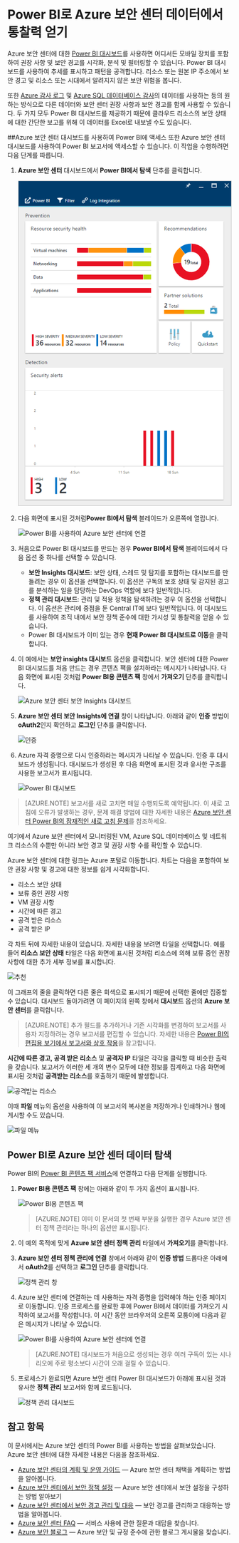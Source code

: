 <properties
   pageTitle="Power BI로 Azure 보안 센터 데이터에서 통찰력 얻기| Microsoft Azure"
   description="Azure 보안 센터 Power BI 콘텐츠 팩을 사용하면 보고를 위해 생성된 데이터 집합에 기반하여 보안 경고, 권장 사항, 공격 받은 리소스 및 추세를 쉽게 찾을 수 있습니다."
   services="security-center"
   documentationCenter="na"
   authors="YuriDio"
   manager="swadhwa"
   editor=""/>

<tags
   ms.service="security-center"
   ms.devlang="na"
   ms.topic="hero-article"
   ms.tgt_pltfrm="na"
   ms.workload="na"
   ms.date="09/22/2016"
   ms.author="yurid"/>

# Power BI로 Azure 보안 센터 데이터에서 통찰력 얻기
Azure 보안 센터에 대한 [Power BI 대시보드](http://aka.ms/azure-security-center-power-bi)를 사용하면 어디서든 모바일 장치를 포함하여 권장 사항 및 보안 경고를 시각화, 분석 및 필터링할 수 있습니다. Power BI 대시보드를 사용하여 추세를 표시하고 패턴을 공격합니다. 리소스 또는 원본 IP 주소에서 보안 경고 및 리소스 또는 시대에서 알려지지 않은 보안 위험을 봅니다.

또한 [Azure 감사 로그](https://powerbi.microsoft.com/blog/monitor-azure-audit-logs-with-power-bi/) 및 [Azure SQL 데이터베이스 감사](https://powerbi.microsoft.com/blog/monitor-your-azure-sql-database-auditing-activity-with-power-bi/)의 데이터를 사용하는 등의 원하는 방식으로 다른 데이터와 보안 센터 권장 사항과 보안 경고를 함께 사용할 수 있습니다. 두 가지 모두 Power BI 대시보드를 제공하기 때문에 클라우드 리소스의 보안 상태에 대한 간단한 보고를 위해 이 데이터를 Excel로 내보낼 수도 있습니다.

##Azure 보안 센터 대시보드를 사용하여 Power BI에 액세스
또한 Azure 보안 센터 대시보드를 사용하여 Power BI 보고서에 액세스할 수 있습니다. 이 작업을 수행하려면 다음 단계를 따릅니다.

1. **Azure 보안 센터** 대시보드에서 **Power BI에서 탐색** 단추를 클릭합니다.

	![Power BI를 사용하여 Azure 보안 센터에 연결](./media/security-center-powerbi/security-center-powerbi-fig1-new10.png)

2. 다음 화면에 표시된 것처럼**Power BI에서 탐색** 블레이드가 오른쪽에 열립니다.

	![Power BI를 사용하여 Azure 보안 센터에 연결](./media/security-center-powerbi/security-center-powerbi-fig1-new2.png)

3. 처음으로 Power BI 대시보드를 만드는 경우 **Power BI에서 탐색** 블레이드에서 다음 옵션 중 하나를 선택할 수 있습니다.

	- **보안 Insights 대시보드**: 보안 상태, 스레드 및 탐지를 포함하는 대시보드를 만들려는 경우 이 옵션을 선택합니다. 이 옵션은 구독의 보호 상태 및 감지된 경고를 분석하는 일을 담당하는 DevOps 역할에 보다 일반적입니다.
	- **정책 관리 대시보드**: 관리 및 적용 정책을 탐색하려는 경우 이 옵션을 선택합니다. 이 옵션은 관리에 중점을 둔 Central IT에 보다 일반적입니다. 이 대시보드를 사용하여 조직 내에서 보안 정책 준수에 대한 가시성 및 통찰력을 얻을 수 있습니다.
	- Power BI 대시보드가 이미 있는 경우 **현재 Power BI 대시보드로 이동**을 클릭합니다.

4. 이 예에서는 **보안 insights 대시보드** 옵션을 클릭합니다. 보안 센터에 대한 Power BI 대시보드를 처음 만드는 경우 콘텐츠 팩을 설치하라는 메시지가 나타납니다. 다음 화면에 표시된 것처럼 **Power BI용 콘텐츠 팩** 창에서 **가져오기** 단추를 클릭합니다.

	![Azure 보안 센터 보안 Insights 대시보드](./media/security-center-powerbi/security-center-powerbi-fig1-new3.png)

5. **Azure 보안 센터 보안 Insights에 연결** 창이 나타납니다. 아래와 같이 **인증** 방법이 **oAuth2**인지 확인하고 **로그인** 단추를 클릭합니다.
	
	![인증](./media/security-center-powerbi/security-center-powerbi-fig1-new4.png)

6. Azure 자격 증명으로 다시 인증하라는 메시지가 나타날 수 있습니다. 인증 후 대시보드가 생성됩니다. 대시보드가 생성된 후 다음 화면에 표시된 것과 유사한 구조를 사용한 보고서가 표시됩니다.

	![Power BI 대시보드](./media/security-center-powerbi/security-center-powerbi-fig1-new5.png)


> [AZURE.NOTE] 보고서를 새로 고치면 매일 수행되도록 예약됩니다. 이 새로 고침에 오류가 발생하는 경우, 문제 해결 방법에 대한 자세한 내용은 [Azure 보안 센터 Power BI의 잠재적인 새로 고침 문제](https://blogs.msdn.microsoft.com/azuresecurity/2016/04/07/azure-security-center-power-bi-refresh-fails/)를 참조하세요.

여기에서 Azure 보안 센터에서 모니터링된 VM, Azure SQL 데이터베이스 및 네트워크 리소스의 수뿐만 아니라 보안 경고 및 권장 사항 수를 확인할 수 있습니다.

Azure 보안 센터에 대한 링크는 Azure 포털로 이동합니다. 차트는 다음을 포함하여 보안 권장 사항 및 경고에 대한 정보를 쉽게 시각화합니다.

- 리소스 보안 상태
- 보류 중인 권장 사항
- VM 권장 사항
- 시간에 따른 경고
- 공격 받은 리소스
- 공격 받은 IP

각 차트 뒤에 자세한 내용이 있습니다. 자세한 내용을 보려면 타일을 선택합니다. 예를 들어 **리소스 보안 상태** 타일은 다음 화면에 표시된 것처럼 리소스에 의해 보류 중인 권장 사항에 대한 추가 세부 정보를 표시합니다.

![추천](./media/security-center-powerbi/security-center-powerbi-fig1-new6.png)

이 그래프의 줄을 클릭하면 다른 줄은 회색으로 표시되기 때문에 선택한 줄에만 집중할 수 있습니다. 대시보드 돌아가려면 이 페이지의 왼쪽 창에서 **대시보드** 옵션의 **Azure 보안 센터**를 클릭합니다.

> [AZURE.NOTE] 추가 필드를 추가하거나 기존 시각화를 변경하여 보고서를 사용자 지정하려는 경우 보고서를 편집할 수 있습니다. 자세한 내용은 [Power BI의 편집용 보기에서 보고서와 상호 작용](https://powerbi.microsoft.com/documentation/powerbi-service-interact-with-a-report-in-editing-view/)을 참고합니다.

**시간에 따른 경고, 공격 받은 리소스** 및 **공격자 IP** 타일은 각각을 클릭할 때 비슷한 출력을 갖습니다. 보고서가 이러한 세 개의 변수 모두에 대한 정보를 집계하고 다음 화면에 표시된 것처럼 **공격받는 리소스**를 호출하기 때문에 발생합니다.

![공격받는 리소스](./media/security-center-powerbi/security-center-powerbi-fig1-new7.png)

이때 **파일** 메뉴의 옵션을 사용하여 이 보고서의 복사본을 저장하거나 인쇄하거나 웹에 게시할 수도 있습니다.

![파일 메뉴](./media/security-center-powerbi/security-center-powerbi-fig8.png)

## Power BI로 Azure 보안 센터 데이터 탐색

Power BI의 [Power BI 콘텐츠 팩 서비스](https://msit.powerbi.com/groups/me/getdata/services)에 연결하고 다음 단계를 실행합니다.

1. **Power BI용 콘텐츠 팩** 창에는 아래와 같이 두 가지 옵션이 표시됩니다.

	![Power BI용 콘텐츠 팩](./media/security-center-powerbi/security-center-powerbi-fig1-new.png)

	>[AZURE.NOTE] 이미 이 문서의 첫 번째 부분을 실행한 경우 Azure 보안 센터 정책 관리라는 하나의 옵션만 표시됩니다.

2. 이 예의 목적에 맞게 **Azure 보안 센터 정책 관리** 타일에서 **가져오기**를 클릭합니다.

3. **Azure 보안 센터 정책 관리에 연결** 창에서 아래와 같이 **인증 방법** 드롭다운 아래에서 **oAuth2**를 선택하고 **로그인** 단추를 클릭합니다.

	![정책 관리 창](./media/security-center-powerbi/security-center-powerbi-fig1-new8.png)

4. Azure 보안 센터에 연결하는 데 사용하는 자격 증명을 입력해야 하는 인증 페이지로 이동합니다. 인증 프로세스를 완료한 후에 Power BI에서 데이터를 가져오기 시작하여 보고서를 작성합니다. 이 시간 동안 브라우저의 오른쪽 모퉁이에 다음과 같은 메시지가 나타날 수 있습니다.

	![Power BI를 사용하여 Azure 보안 센터에 연결](./media/security-center-powerbi/security-center-powerbi-fig4.png)

	>[AZURE.NOTE] 대시보드가 처음으로 생성되는 경우 여러 구독이 있는 시나리오에 주로 평소보다 시간이 오래 걸릴 수 있습니다.

5. 프로세스가 완료되면 Azure 보안 센터 Power BI 대시보드가 아래에 표시된 것과 유사한 **정책 관리** 보고서와 함께 로드됩니다.

	![정책 관리 대시보드](./media/security-center-powerbi/security-center-powerbi-fig1-new9.png)

## 참고 항목
이 문서에서는 Azure 보안 센터의 Power BI를 사용하는 방법을 살펴보았습니다. Azure 보안 센터에 대한 자세한 내용은 다음을 참조하세요.

- [Azure 보안 센터의 계획 및 운영 가이드](security-center-planning-and-operations-guide.md) — Azure 보안 센터 채택을 계획하는 방법을 알아봅니다.
- [Azure 보안 센터에서 보안 정책 설정](security-center-policies.md) — Azure 보안 센터에서 보안 설정을 구성하는 방법 알아보기
- [Azure 보안 센터에서 보안 경고 관리 및 대응](security-center-managing-and-responding-alerts.md) — 보안 경고를 관리하고 대응하는 방법을 알아봅니다.
- [Azure 보안 센터 FAQ](security-center-faq.md) — 서비스 사용에 관한 질문과 대답을 찾습니다.
- [Azure 보안 블로그](http://blogs.msdn.com/b/azuresecurity/) — Azure 보안 및 규정 준수에 관한 블로그 게시물을 찾습니다.

<!---HONumber=AcomDC_0928_2016-->